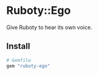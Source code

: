 # Ruboty::Ego
Give Ruboty to hear its own voice.

## Install
```ruby
# Gemfile
gem "ruboty-ego"
```
